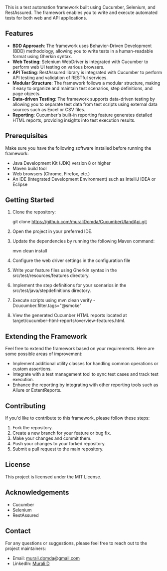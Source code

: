 
This is a test automation framework built using Cucumber, Selenium, and RestAssured. The framework enables you to write and execute automated tests for both web and API applications.

## Features

- **BDD Approach**: The framework uses Behavior-Driven Development (BDD) methodology, allowing you to write tests in a human-readable format using Gherkin syntax.
- **Web Testing**: Selenium WebDriver is integrated with Cucumber to perform web UI testing on various browsers.
- **API Testing**: RestAssured library is integrated with Cucumber to perform API testing and validation of RESTful services.
- **Modular Structure**: The framework follows a modular structure, making it easy to organize and maintain test scenarios, step definitions, and page objects.
- **Data-driven Testing**: The framework supports data-driven testing by allowing you to separate test data from test scripts using external data sources such as Excel or CSV files.
- **Reporting**: Cucumber's built-in reporting feature generates detailed HTML reports, providing insights into test execution results.

## Prerequisites

Make sure you have the following software installed before running the framework:

- Java Development Kit (JDK) version 8 or higher
- Maven build tool
- Web browsers (Chrome, Firefox, etc.)
- An IDE (Integrated Development Environment) such as IntelliJ IDEA or Eclipse

## Getting Started

1. Clone the repository:


    git clone https://github.com/muraliDomda/CucumberUIandApi.git


2. Open the project in your preferred IDE.

3. Update the dependencies by running the following Maven command:

    mvn clean install


4. Configure the web driver settings in the configuration file 

5. Write your feature files using Gherkin syntax in the src/test/resources/features directory.

6. Implement the step definitions for your scenarios in the src/test/java/stepdefinitions directory.

7. Execute scripts using 
      mvn clean verify -Dcucumber.filter.tags="@smoke"

8. View the generated Cucumber HTML reports located at target/cucumber-html-reports/overview-features.html.

## Extending the Framework

Feel free to extend the framework based on your requirements. Here are some possible areas of improvement:

- Implement additional utility classes for handling common operations or custom assertions.
- Integrate with a test management tool to sync test cases and track test execution.
- Enhance the reporting by integrating with other reporting tools such as Allure or ExtentReports.

## Contributing

If you'd like to contribute to this framework, please follow these steps:

1. Fork the repository.
2. Create a new branch for your feature or bug fix.
3. Make your changes and commit them.
4. Push your changes to your forked repository.
5. Submit a pull request to the main repository.

## License

This project is licensed under the MIT License.

## Acknowledgements

- Cucumber
- Selenium
- RestAssured

## Contact

For any questions or suggestions, please feel free to reach out to the project maintainers:

- Email: murali.domda@gmail.com
- LinkedIn: [Murali D](https://www.linkedin.com/in/murali-d-51166a150/)

